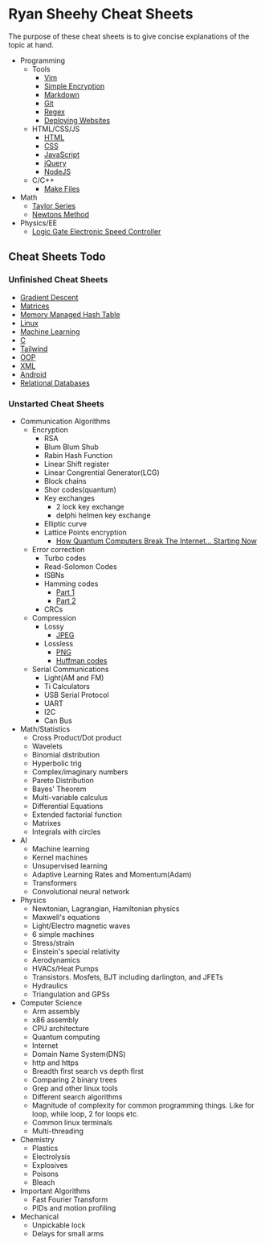 # Ryan Sheehy Cheat Sheets
The purpose of these cheat sheets is to give concise explanations of the topic at hand.
- Programming
    - Tools
        - [Vim](./vim.md)
        - [Simple Encryption](./simple_encryption.md)
        - [Markdown](./markdown.md)
        - [Git](./git.md)
        - [Regex](./regex.md)
        - [Deploying Websites](./deploying_websites.md)
    - HTML/CSS/JS
        - [HTML](./html.md)
        - [CSS](./css.md)
        - [JavaScript](./javascript.md)
        - [jQuery](./jquery.md)
        - [NodeJS](./nodejs.md)
    - C/C++
        - [Make Files](./make_files.md)
- Math
    - [Taylor Series](./Taylor_Series/taylor_series.md)
    - [Newtons Method](./Newtons_Method/newtons_method.md)
- Physics/EE
    - [Logic Gate Electronic Speed Controller](./Logic_Gate_Electronic_Speed_Controller/logic_gate_electronic_speed_controller.md)

## Cheat Sheets Todo

### Unfinished Cheat Sheets
- [Gradient Descent](./Machine_Learning/Gradient_Descent/gradient_descent.md)
- [Matrices](./matrices.md)
- [Memory Managed Hash Table](./memory_managed_hash_table.md)
- [Linux](./linux.md)
- [Machine Learning](./Machine_Learning/machine_learning.md)
- [C](./c.md)
- [Tailwind](./tailwind.md)
- [OOP](./oop.md)
- [XML](./xml.md)
- [Android](./android.md)
- [Relational Databases](./relational_databases.md)

### Unstarted Cheat Sheets

- Communication Algorithms
    - Encryption
        - RSA
        - Blum Blum Shub
        - Rabin Hash Function
        - Linear Shift register
        - Linear Congrential Generator(LCG)
        - Block chains
        - Shor codes(quantum)
        - Key exchanges
            - 2 lock key exchange
            - delphi helmen key exchange
        - Elliptic curve
        - Lattice Points encryption
            - [How Quantum Computers Break The Internet... Starting Now](https://www.youtube.com/watch?v=-UrdExQW0cs)
    - Error correction
        - Turbo codes
        - Read-Solomon Codes
        - ISBNs
        - Hamming codes
			- [Part 1](https://www.youtube.com/watch?v=X8jsijhllIA)
			- [Part 2](https://www.youtube.com/watch?v=b3NxrZOu_CE)
        - CRCs
    - Compression
		- Lossy
			- [JPEG](https://www.youtube.com/watch?v=0me3guauqOU)
		- Lossless
			- [PNG](https://www.youtube.com/watch?v=EFUYNoFRHQI)
			- [Huffman codes](https://www.youtube.com/watch?v=B3y0RsVCyrw)
    - Serial Communications
        - Light(AM and FM)
        - Ti Calculators
        - USB Serial Protocol
        - UART
        - I2C
        - Can Bus
- Math/Statistics
    - Cross Product/Dot product
    - Wavelets
    - Binomial distribution
    - Hyperbolic trig
    - Complex/imaginary numbers
    - Pareto Distribution
    - Bayes' Theorem
    - Multi-variable calculus
    - Differential Equations
    - Extended factorial function
    - Matrixes
    - Integrals with circles
- AI
    - Machine learning
    - Kernel machines
    - Unsupervised learning
    - Adaptive Learning Rates and Momentum(Adam)
    - Transformers
    - Convolutional neural network
- Physics
    - Newtonian, Lagrangian, Hamiltonian physics
    - Maxwell's equations
    - Light/Electro magnetic waves
    - 6 simple machines
    - Stress/strain
    - Einstein's special relativity
    - Aerodynamics
    - HVACs/Heat Pumps
    - Transistors. Mosfets, BJT including darlington, and JFETs
    - Hydraulics
    - Triangulation and GPSs
- Computer Science
    - Arm assembly
    - x86 assembly
    - CPU architecture
    - Quantum computing
    - Internet
    - Domain Name System(DNS)
    - http and https
    - Breadth first search vs depth first
    - Comparing 2 binary trees
    - Grep and other linux tools
    - Different search algorithms
    - Magnitude of complexity for common programming things. Like for loop, while loop, 2 for loops etc.
    - Common linux terminals
    - Multi-threading
- Chemistry
    - Plastics
    - Electrolysis
    - Explosives
    - Poisons
    - Bleach
- Important Algorithms
    - Fast Fourier Transform
    - PIDs and motion profiling
- Mechanical
    - Unpickable lock
    - Delays for small arms